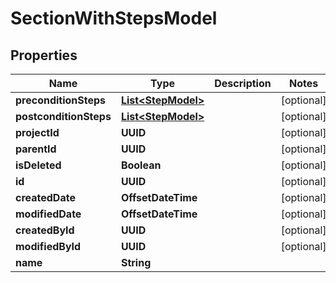 

# SectionWithStepsModel


## Properties

| Name | Type | Description | Notes |
|------------ | ------------- | ------------- | -------------|
|**preconditionSteps** | [**List&lt;StepModel&gt;**](StepModel.md) |  |  [optional] |
|**postconditionSteps** | [**List&lt;StepModel&gt;**](StepModel.md) |  |  [optional] |
|**projectId** | **UUID** |  |  [optional] |
|**parentId** | **UUID** |  |  [optional] |
|**isDeleted** | **Boolean** |  |  [optional] |
|**id** | **UUID** |  |  [optional] |
|**createdDate** | **OffsetDateTime** |  |  [optional] |
|**modifiedDate** | **OffsetDateTime** |  |  [optional] |
|**createdById** | **UUID** |  |  [optional] |
|**modifiedById** | **UUID** |  |  [optional] |
|**name** | **String** |  |  |



